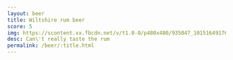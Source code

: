 ```yaml
---
layout: beer
title: Wiltshire rum beer
score: 5
img: https://scontent.xx.fbcdn.net/v/t1.0-0/p480x480/935047_10151649176048745_1239205144_n.jpg?oh=6b63778dbdc1c83d48fa7baddf969aa4&oe=588BC094
desc: Can\'t really taste the rum
permalink: /beer/:title.html
---
```

